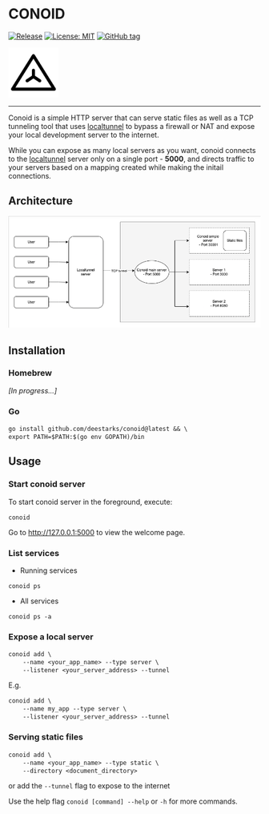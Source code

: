 # CONOID

[![Release](https://github.com/DeeStarks/conoid/actions/workflows/release.yml/badge.svg)](https://github.com/DeeStarks/conoid/actions/workflows/release.yml)
[![License: MIT](https://img.shields.io/badge/License-MIT-yellow.svg)](https://opensource.org/licenses/MIT)
[![GitHub tag](https://img.shields.io/github/tag/deestarks/conoid.svg)](https://github.com/deestarks/conoid/releases/latest)


<img src="./assets/welcome/img/icon.png" width="100">

---

Conoid is a simple HTTP server that can serve static files as well as a TCP tunneling tool that uses [localtunnel](http://localtunnel.me/) to bypass a firewall or NAT and expose your local development server to the internet.

While you can expose as many local servers as you want, conoid connects to the [localtunnel](http://localtunnel.me/) server only on a single port - **5000**, and directs traffic to your servers based on a mapping created while making the initail connections.

## Architecture

<img src="./assets/imgs/architecture.png">

## Installation
### Homebrew
*[In progress...]*

### Go
```
go install github.com/deestarks/conoid@latest && \
export PATH=$PATH:$(go env GOPATH)/bin
```

## Usage

### Start conoid server
To start conoid server in the foreground, execute:
```
conoid
```
Go to http://127.0.0.1:5000 to view the welcome page.

### List services
- Running services
```
conoid ps
```

- All services
```
conoid ps -a
```

### Expose a local server
```
conoid add \
    --name <your_app_name> --type server \
    --listener <your_server_address> --tunnel
```

E.g.
```
conoid add \
    --name my_app --type server \
    --listener <your_server_address> --tunnel
```

### Serving static files
```
conoid add \
    --name <your_app_name> --type static \
    --directory <document_directory>
```

or add the `--tunnel` flag to expose to the internet


Use the help flag `conoid [command] --help` or `-h` for more commands.
